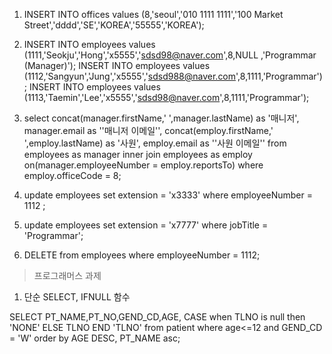1.  INSERT INTO offices values (8,'seoul','010 1111 1111','100 Market Street','dddd','SE','KOREA','55555','KOREA');



2. INSERT INTO employees values (1111,'Seokju','Hong','x5555','sdsd98@naver.com',8,NULL ,'Programmar (Manager)');
INSERT INTO employees values (1112,'Sangyun','Jung','x5555','sdsd988@naver.com',8,1111,'Programmar');
INSERT INTO employees values (1113,'Taemin','Lee','x5555','sdsd98@naver.com',8,1111,'Programmar');

3. select concat(manager.firstName,' ',manager.lastName) as '매니저',
       manager.email as '\'매니저 이메일\'',
       concat(employ.firstName,' ',employ.lastName) as '사원',
       employ.email as '\'사원 이메일\''
from employees as manager
inner join employees as employ on(manager.employeeNumber = employ.reportsTo)
where employ.officeCode = 8;

4. update employees set extension = 'x3333' where employeeNumber = 1112 ;

5. update employees set extension = 'x7777' where jobTitle = 'Programmar';


6. DELETE from employees where employeeNumber = 1112;

>프로그래머스 과제

1. 단순 SELECT, IFNULL 함수

SELECT PT_NAME,PT_NO,GEND_CD,AGE, CASE when TLNO is null then 'NONE' ELSE TLNO END 'TLNO' 
from patient where age<=12 and GEND_CD = 'W' 
order by AGE DESC, PT_NAME asc;

